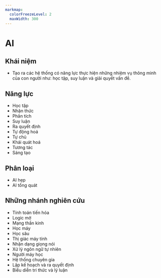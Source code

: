 ```yaml
---
markmap:
  colorFreezeLevel: 2
  maxWidth: 300
---
```


# AI

## Khái niệm

- Tạo ra các hệ thống có năng lực thực hiện những nhiệm vụ thông minh của con người như: học tập, suy luận và giải quyết vấn đề.

## Năng lực

- Học tập
- Nhận thức
- Phân tích
- Suy luận
- Ra quyết định
- Tự động hoá
- Tự chủ
- Khái quát hoá
- Tương tác
- Sáng tạo

## Phân loại

- AI hẹp
- AI tổng quát

## Những nhánh nghiên cứu

- Tính toán tiến hóa
- Logic mờ
- Mạng thần kinh
- Học máy
- Học sâu
- Thị giác máy tính
- Nhận dạng giọng nói
- Xử lý ngôn ngữ tự nhiên
- Người máy học
- Hệ thống chuyên gia
- Lập kế hoạch và ra quyết định
- Biểu diễn tri ​​thức và lý luận
